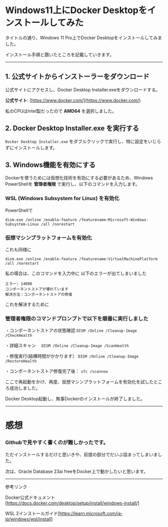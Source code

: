 # Windows11上にDocker Desktopをインストールしてみた

タイトルの通り、Windows 11 Pro上でDocker Desktopをインストールしてみました。

インストール手順と躓いたところを記載していきます。

---

## 1. 公式サイトからインストーラーをダウンロード

公式サイトにアクセスし、Docker Desktop Installer.exeをダウンロードする。

**公式サイト**: [https://www.docker.com/](https://www.docker.com/)

私のCPUはIntel製だったので **AMD64** を選択しました。

## 2. Docker Desktop Installer.exe を実行する

`Docker Desktop Installer.exe` をダブルクリックで実行し、特に設定をいじらずにインストールします。

## 3. Windows機能を有効にする

Dockerを使うためには仮想化技術を有効にする必要があるため、Windows PowerShellを **管理者権限** で実行し、以下のコマンドを入力します。


### WSL (Windows Subsystem for Linux) を有効化

PowerShellで

```dism.exe /online /enable-feature /featurename:Microsoft-Windows-Subsystem-Linux /all /norestart```

### 仮想マシンプラットフォームを有効化

これも同様に

```dism.exe /online /enable-feature /featurename:VirtualMachinePlatform /all /norestart```


私の場合は、このコマンドを入力中に
以下のエラーが出てしまいました

    エラー: 14098
    コンポーネントストアが壊れています
    解決方法：コンポーネントストアの修復

これを解決するために

### 管理者権限のコマンドプロンプトで以下を順番に実行しました

・コンポーネントストアの状態確認
```DISM /Online /Cleanup-Image /CheckHealth```

・詳細スキャン　
```DISM /Online /Cleanup-Image /ScanHealth```

・修復実行(結構時間がかかります）
```DISM /Online /Cleanup-Image /RestoreHealth```


・コンポーネントストア修復完了後：
```sfc /scannow```
   
ここで再起動をかけ、再度、仮想マシンプラットフォームを有効化を試したところ成功しました。

Docker Desktop起動し、無事Dockerのインストールが終了しました。

---
# 感想

### Githubで見やすく書くのが難しかったです。

ただインストールするだけと思いきや、前提の部分でだいぶ詰まってしまいました。

次は、Oracle Database 23ai freeをDocker上で動かしたいと思います。


---

参考リンク

Docker公式ドキュメント[https://docs.docker.com/desktop/setup/install/windows-install/]

WSL 2インストールガイド[https://learn.microsoft.com/ja-jp/windows/wsl/install]

